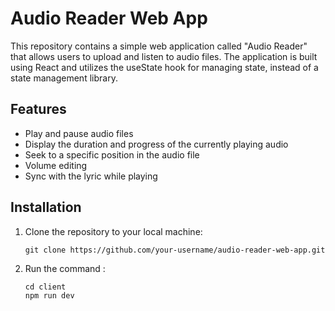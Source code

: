 # Audio Reader Web App

This repository contains a simple web application called "Audio Reader" that allows users to upload and listen to audio files. The application is built using React and utilizes the useState hook for managing state, instead of a state management library.

## Features

- Play and pause audio files
- Display the duration and progress of the currently playing audio
- Seek to a specific position in the audio file
- Volume editing
- Sync with the lyric while playing

## Installation

1. Clone the repository to your local machine:

   ```
   git clone https://github.com/your-username/audio-reader-web-app.git
   ```
2. Run the command :
   ```
   cd client
   npm run dev
   ```
